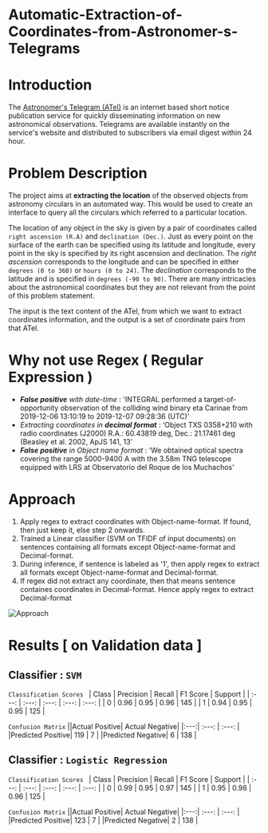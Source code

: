 # Automatic-Extraction-of-Coordinates-from-Astronomer-s-Telegrams

# Introduction
The [Astronomer's Telegram (ATel)](https://www.astronomerstelegram.org) is an internet based short notice publication service for quickly disseminating information on new astronomical observations. Telegrams are available instantly on the service's website and distributed to subscribers via email digest within 24 hour.

# Problem Description
The project aims at **extracting the location** of the observed objects from astronomy circulars in an
automated way. This would be used to create an interface to query all the circulars which referred
to a particular location.

The location of any object in the sky is given by a pair of coordinates called `right ascension (R.A)`
and `declination (Dec.)`. Just as every point on the surface of the earth can be specified using its
latitude and longitude, every point in the sky is specified by its right ascension and declination. The
*right ascension* corresponds to the longitude and can be specified in either `degrees (0 to 360)` or
`hours (0 to 24)`. The *declination* corresponds to the latitude and is specified in `degrees (-90 to 90)`.
There are many intricacies about the astronomical coordinates but they are not relevant from the
point of this problem statement.

The input is the text content of the ATel, from which we want to extract coordinates information,
and the output is a set of coordinate pairs from that ATel.

# Why not use Regex ( Regular Expression )
- ***False positive** with date-time* : 'INTEGRAL performed a target-of-opportunity observation of the colliding wind binary eta Carinae from 2019-12-06 13:10:19 to 2019-12-07 09:28:36 (UTC)'
- *Extracting coordinates in **decimal format*** : ‘Object TXS 0358+210 with radio
coordinates (J2000) R.A.: 60.43819 deg, Dec.: 21.17461 deg (Beasley et al.
2002, ApJS 141, 13’
- ***False positive** in Object name format* : ‘We obtained optical spectra covering the
range 5000-9400 A with the 3.58m TNG telescope equipped with LRS at
Observatorio del Roque de los Muchachos’

# Approach

1. Apply regex to extract coordinates with Object-name-format. If found, then just keep it, else step 2 onwards.
2. Trained a Linear classifier (SVM on TFIDF of input documents) on sentences containing all formats except Object-name-format and Decimal-format.
3. During inference, if sentence is labeled as '1', then apply regex to extract all formats except Object-name-format and Decimal-format. 
4. If regex did not extract any coordinate, then that means sentence containes coordinates in Decimal-format. Hence apply regex to extract Decimal-format

![Approach](https://github.com/namanjaswani27/Automatic_Extraction_of_Coordinates_from_Astronomers_Telegrams/blob/main/Model_Pipeline.png?raw=true)

# Results [ on Validation data ]

## Classifier : `SVM`

`Classification Scores `
| Class | Precision | Recall | F1 Score | Support |
| :---: | :---: | :---: |  :---: | :---: |
| 0 | 0.96 | 0.95 | 0.96 | 145 |
| 1 | 0.94 | 0.95 | 0.95 | 125 |

`Confusion Matrix`
||Actual Positive| Actual Negative|
|:---:| :---: | :---: |
|Predicted Positive| 119 | 7 | 
|Predicted Negative| 6 | 138 | 


## Classifier : `Logistic Regression`

`Classification Scores `
| Class | Precision | Recall | F1 Score | Support |
| :---: | :---: | :---: |  :---: | :---: |
| 0 | 0.99 | 0.95 | 0.97 | 145 |
| 1 | 0.95 | 0.98 | 0.96 | 125 |

`Confusion Matrix`
||Actual Positive| Actual Negative|
|:---:| :---: | :---: |
|Predicted Positive| 123 | 7 | 
|Predicted Negative| 2 | 138 | 




